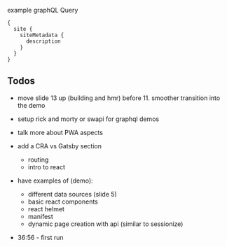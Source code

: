 example graphQL Query
```
{
  site {
    siteMetadata {
      description
    }
  }
}
```

## Todos

- move slide 13 up (building and hmr) before 11. smoother transition into the demo

- setup rick and morty or swapi for graphql demos

- talk more about PWA aspects

- add a CRA vs Gatsby section
  - routing
  - intro to react

- have examples of (demo):
  - different data sources (slide 5)
  - basic react components
  - react helmet
  - manifest
  - dynamic page creation with api (similar to sessionize)

- 36:56 - first run



